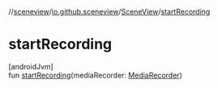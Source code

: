//[sceneview](../../../index.md)/[io.github.sceneview](../index.md)/[SceneView](index.md)/[startRecording](start-recording.md)

# startRecording

[androidJvm]\
fun [startRecording](start-recording.md)(mediaRecorder: [MediaRecorder](https://developer.android.com/reference/kotlin/android/media/MediaRecorder.html))
